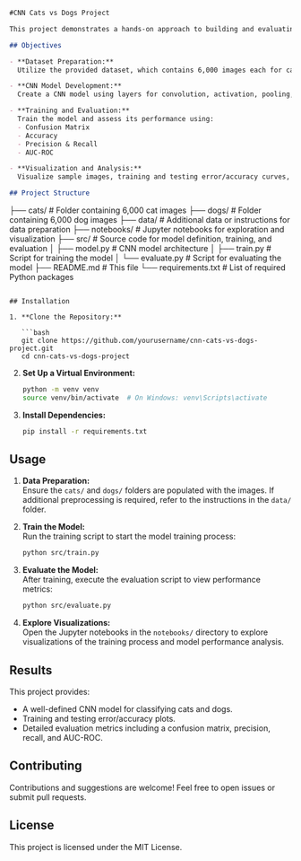 ```markdown
#CNN Cats vs Dogs Project

This project demonstrates a hands-on approach to building and evaluating a Convolutional Neural Network (CNN) for image classification using the Cats vs Dogs dataset. The dataset includes a folder with 6,000 images of cats and another with 6,000 images of dogs.

## Objectives

- **Dataset Preparation:**  
  Utilize the provided dataset, which contains 6,000 images each for cats and dogs, and preprocess the images for model training.

- **CNN Model Development:**  
  Create a CNN model using layers for convolution, activation, pooling, and fully connected operations to classify images as either cat or dog.

- **Training and Evaluation:**  
  Train the model and assess its performance using:
  - Confusion Matrix
  - Accuracy
  - Precision & Recall
  - AUC-ROC

- **Visualization and Analysis:**  
  Visualize sample images, training and testing error/accuracy curves, and analyze performance metrics to better understand the CNN's behavior.

## Project Structure

```
├── cats/                   # Folder containing 6,000 cat images
├── dogs/                   # Folder containing 6,000 dog images
├── data/                   # Additional data or instructions for data preparation
├── notebooks/              # Jupyter notebooks for exploration and visualization
├── src/                    # Source code for model definition, training, and evaluation
│   ├── model.py            # CNN model architecture
│   ├── train.py            # Script for training the model
│   └── evaluate.py         # Script for evaluating the model
├── README.md               # This file
└── requirements.txt        # List of required Python packages
```

## Installation

1. **Clone the Repository:**

   ```bash
   git clone https://github.com/yourusername/cnn-cats-vs-dogs-project.git
   cd cnn-cats-vs-dogs-project
   ```

2. **Set Up a Virtual Environment:**

   ```bash
   python -m venv venv
   source venv/bin/activate  # On Windows: venv\Scripts\activate
   ```

3. **Install Dependencies:**

   ```bash
   pip install -r requirements.txt
   ```

## Usage

1. **Data Preparation:**  
   Ensure the `cats/` and `dogs/` folders are populated with the images. If additional preprocessing is required, refer to the instructions in the `data/` folder.

2. **Train the Model:**  
   Run the training script to start the model training process:

   ```bash
   python src/train.py
   ```

3. **Evaluate the Model:**  
   After training, execute the evaluation script to view performance metrics:

   ```bash
   python src/evaluate.py
   ```

4. **Explore Visualizations:**  
   Open the Jupyter notebooks in the `notebooks/` directory to explore visualizations of the training process and model performance analysis.

## Results

This project provides:
- A well-defined CNN model for classifying cats and dogs.
- Training and testing error/accuracy plots.
- Detailed evaluation metrics including a confusion matrix, precision, recall, and AUC-ROC.

## Contributing

Contributions and suggestions are welcome! Feel free to open issues or submit pull requests.

## License

This project is licensed under the MIT License.
```
